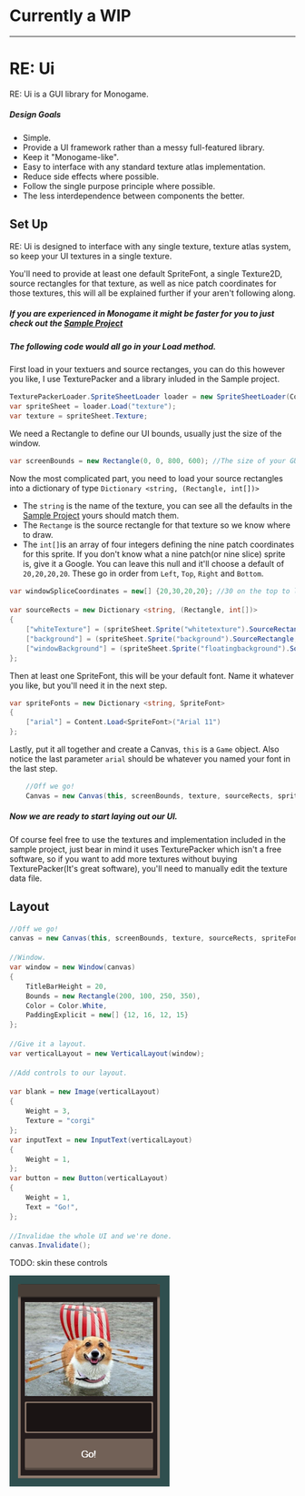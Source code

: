 # Currently a WIP
--------------------


# RE: Ui

RE: Ui is a GUI library for Monogame.

##### Design Goals
- Simple.
- Provide a UI framework rather than a messy full-featured library. 
- Keep it "Monogame-like".
- Easy to interface with any standard texture atlas implementation.
- Reduce side effects where possible.
- Follow the single purpose principle where possible.
- The less interdependence between components the better.

## Set Up
RE: Ui is designed to interface with any single texture, texture atlas system, so keep your UI textures in a single texture.

You'll need to provide at least one default SpriteFont, a single Texture2D, source rectangles for that texture, as well as nice patch coordinates for those textures, this will all be explained further if your aren't following along.

##### If you are experienced in Monogame it might be faster for you to just check out the [Sample Project](/Sample/Game.Desktop/Game.cs)

##### The following code would all go in your Load method.

First load in your textuers and source rectanges, you can do this however you like, I use TexturePacker and a library inluded in the Sample project.
```csharp 
TexturePackerLoader.SpriteSheetLoader loader = new SpriteSheetLoader(Content);
var spriteSheet = loader.Load("texture");
var texture = spriteSheet.Texture;
```
We need a Rectangle to define our UI bounds, usually just the size of the window.
```csharp
var screenBounds = new Rectangle(0, 0, 800, 600); //The size of your GUI, usually just the window size.
```
Now the most complicated part, you need to load your source rectangles into a dictionary of type `Dictionary <string,
     (Rectangle, int[])>`
 - The `string` is the name of the texture, you can see all the defaults in the [Sample Project](/Sample/Game.Desktop/Game.cs) yours should match them.
 - The `Rectange` is the source rectangle for that texture so we know where to draw.
 - The `int[]`is an array of four integers defining the nine patch coordinates for this sprite. 
 If you don't know what a nine patch(or nine slice) sprite is, give it a Google. 
 You can leave this null and it'll choose a default of `20,20,20,20`. These go in order from `Left`, `Top`, `Right` and `Bottom`.
```csharp
var windowSpliceCoordinates = new[] {20,30,20,20}; //30 on the top to leave room for the window's top bar.

var sourceRects = new Dictionary <string, (Rectangle, int[])>
{
    ["whiteTexture"] = (spriteSheet.Sprite("whitetexture").SourceRectangle, null),
    ["background"] = (spriteSheet.Sprite("background").SourceRectangle, null),
    ["windowBackground"] = (spriteSheet.Sprite("floatingbackground").SourceRectangle, windowSpliceCoordinates)
};
```
Then at least one SpriteFont, this will be your default font. Name it whatever you like, but you'll need it in the next step.
```csharp
var spriteFonts = new Dictionary <string, SpriteFont> 
{
    ["arial"] = Content.Load<SpriteFont>("Arial 11")
};
```
Lastly, put it all together and create a Canvas, `this` is a `Game` object. Also notice the last parameter `arial` should be whatever you named your font in the last step.
```csharp
    //Off we go!
    Canvas = new Canvas(this, screenBounds, texture, sourceRects, spriteFonts, "arial");
```
##### Now we are ready to start laying out our UI.

Of course feel free to use the textures and implementation included in the sample project, just bear in mind it uses TexturePacker which isn't a free software, so if you want to add more textures without buying TexturePacker(It's great software), you'll need to manually edit the texture data file.

## Layout

```csharp
//Off we go!
canvas = new Canvas(this, screenBounds, texture, sourceRects, spriteFonts, "arial");

//Window.
var window = new Window(canvas)
{
    TitleBarHeight = 20,
    Bounds = new Rectangle(200, 100, 250, 350),
    Color = Color.White,
    PaddingExplicit = new[] {12, 16, 12, 15}
};

//Give it a layout.
var verticalLayout = new VerticalLayout(window);

//Add controls to our layout.

var blank = new Image(verticalLayout)
{
    Weight = 3,
    Texture = "corgi"
};
var inputText = new InputText(verticalLayout)
{
    Weight = 1,
};
var button = new Button(verticalLayout)
{
    Weight = 1,
    Text = "Go!",
};

//Invalidae the whole UI and we're done.
canvas.Invalidate();

```

TODO: skin these controls

![Image of the above layout result](/layout.png)